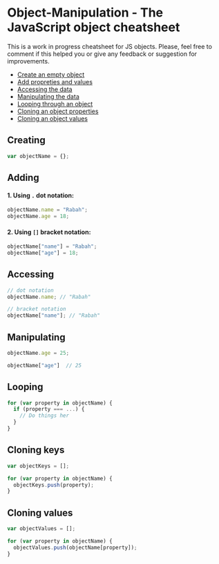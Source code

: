 # Object-Manipulation - The JavaScript object cheatsheet
This is a work in progress cheatsheet for JS objects. Please, feel free to comment if this helped you or give any feedback or suggestion for improvements.

- [Create an empty object](#creating)
- [Add propreties and values](#adding)
- [Accessing the data](#accessing)
- [Manipulating the data](#manipulating)
- [Looping through an object](#looping)
- [Cloning an object properties](#cloning-keys)
- [Cloning an object values](#cloning-values)


## Creating
```javascript
var objectName = {};
```
## Adding
#### 1. Using `.` dot notation:
```javascript
objectName.name = "Rabah";
objectName.age = 18;
```
#### 2. Using `[]` bracket notation:
```javascript
objectName["name"] = "Rabah";
objectName["age"] = 18;
```
## Accessing
```javascript
// dot notation
objectName.name; // "Rabah"

// bracket notation
objectName["name"]; // "Rabah"
```
## Manipulating
```javascript
objectName.age = 25;

objectName["age"]  // 25
```
## Looping
```javascript
for (var property in objectName) {
  if (property === ...) {
    // Do things her
  }
}
```
## Cloning keys
```javascript
var objectKeys = [];

for (var property in objectName) {
  objectKeys.push(property);
}
```
## Cloning values
```javascript
var objectValues = [];

for (var property in objectName) {
  objectValues.push(objectName[property]);
}
```
